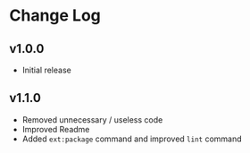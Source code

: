 # Change Log

## v1.0.0

- Initial release

## v1.1.0

- Removed unnecessary / useless code
- Improved Readme
- Added `ext:package` command and improved `lint` command
